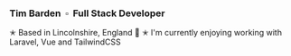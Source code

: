 ### Tim Barden &nbsp;▫︎&nbsp;  Full Stack Developer 

✭ Based in Lincolnshire, England 🌳
✭ I'm currently enjoying working with Laravel, Vue and TailwindCSS

<!--
**timbarden/timbarden** is a ✨ _special_ ✨ repository because its `README.md` (this file) appears on your GitHub profile.

Here are some ideas to get you started:


- 🔭 I’m currently working on ...
- 👯 I’m looking to collaborate on ...
- 🤔 I’m looking for help with ...
- 💬 Ask me about ...
- 📫 How to reach me: ...
- 😄 Pronouns: ...
- ⚡ Fun fact: ...
-->
